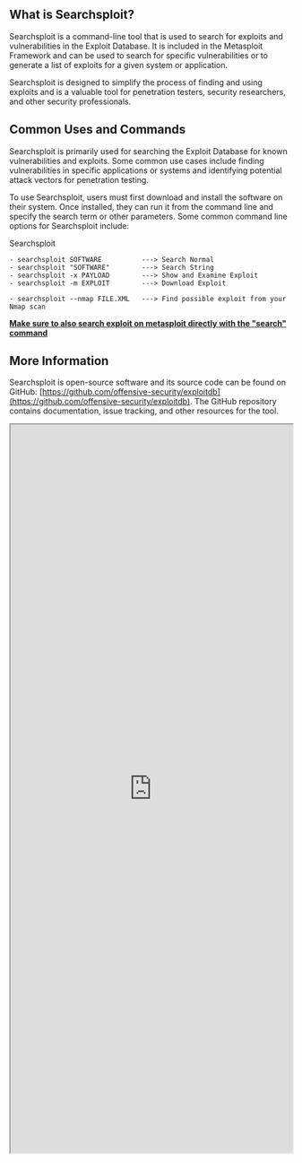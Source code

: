 ## What is Searchsploit?
Searchsploit is a command-line tool that is used to search for exploits and vulnerabilities in the Exploit Database. It is included in the Metasploit Framework and can be used to search for specific vulnerabilities or to generate a list of exploits for a given system or application.

Searchsploit is designed to simplify the process of finding and using exploits and is a valuable tool for penetration testers, security researchers, and other security professionals.

## Common Uses and Commands
Searchsploit is primarily used for searching the Exploit Database for known vulnerabilities and exploits. Some common use cases include finding vulnerabilities in specific applications or systems and identifying potential attack vectors for penetration testing.

To use Searchsploit, users must first download and install the software on their system. Once installed, they can run it from the command line and specify the search term or other parameters. Some common command line options for Searchsploit include:

Searchsploit
```Terminal
- searchsploit SOFTWARE          ---> Search Normal
- searchsploit "SOFTWARE"        ---> Search String
- searchsploit -x PAYLOAD        ---> Show and Examine Exploit
- searchsploit -m EXPLOIT        ---> Download Exploit

- searchsploit --nmap FILE.XML   ---> Find possible exploit from your Nmap scan
```

<u><b>Make sure to also search exploit on metasploit directly with the "search" command</b></u>

## More Information
Searchsploit is open-source software and its source code can be found on GitHub: [https://github.com/offensive-security/exploitdb](https://github.com/offensive-security/exploitdb). The GitHub repository contains documentation, issue tracking, and other resources for the tool.

<iframe src="https://github.com/offensive-security/exploitdb" width="100%" height="1300"></iframe>